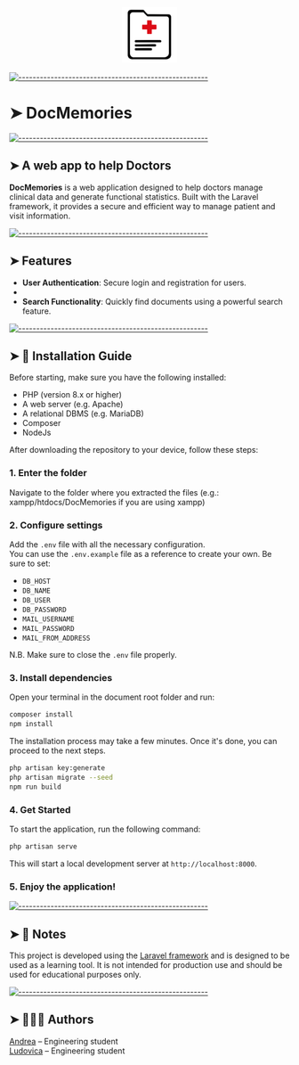 


<p align="center">
<img src="https://github.com/lucucinelli/DocMemories/blob/main/public/favicon.ico" alt="Build Status" width="100" height="100">

[![-----------------------------------------------------](https://raw.githubusercontent.com/andreasbm/readme/master/assets/lines/colored.png)](#docmemories)
# ➤ DocMemories

[![-----------------------------------------------------](https://raw.githubusercontent.com/andreasbm/readme/master/assets/lines/colored.png)](#the-perfect-site-for-every-reader)

## ➤ A web app to help Doctors

**DocMemories** is a web application designed to help doctors manage clinical data and generate functional statistics. Built with the Laravel framework, it provides a secure and efficient way to manage patient and visit information.

[![-----------------------------------------------------](https://raw.githubusercontent.com/andreasbm/readme/master/assets/lines/colored.png)](#-features)

## ➤ Features

- **User Authentication**: Secure login and registration for users.
- 
- **Search Functionality**: Quickly find documents using a powerful search feature.

[![-----------------------------------------------------](https://raw.githubusercontent.com/andreasbm/readme/master/assets/lines/colored.png)](#-installation-guide)

## ➤ 🚀 Installation Guide

Before starting, make sure you have the following installed:

- PHP (version 8.x or higher)
- A web server (e.g. Apache)
- A relational DBMS (e.g. MariaDB)
- Composer
- NodeJs

After downloading the repository to your device, follow these steps:

### 1. Enter the folder
Navigate to the folder where you extracted the files (e.g.: xampp/htdocs/DocMemories if you are using xampp)

### 2. Configure settings

Add the `.env` file with all the necessary configuration.<br>
You can use the `.env.example` file as a reference to create your own. Be sure to set: 
- `DB_HOST`
- `DB_NAME`
- `DB_USER`
- `DB_PASSWORD`
- `MAIL_USERNAME`
- `MAIL_PASSWORD`
- `MAIL_FROM_ADDRESS`

N.B. Make sure to close the `.env` file properly.

### 3. Install dependencies

Open your terminal in the document root folder and run:

```bash
composer install
npm install
```

The installation process may take a few minutes. Once it's done, you can proceed to the next steps.

```bash
php artisan key:generate
php artisan migrate --seed
npm run build
```
### 4. Get Started

To start the application, run the following command:

```bash
php artisan serve
```

This will start a local development server at `http://localhost:8000`.

### 5. Enjoy the application!

[![-----------------------------------------------------](https://raw.githubusercontent.com/andreasbm/readme/master/assets/lines/colored.png)](#-notes)

## ➤ 📝 Notes

This project is developed using the <a href="https://laravel.com/">Laravel framework</a> and is designed to be used as a learning tool. It is not intended for production use and should be used for educational purposes only.



[![-----------------------------------------------------](https://raw.githubusercontent.com/andreasbm/readme/master/assets/lines/colored.png)](#-authors)

## ➤ 👨🏻‍💻 Authors

<a href="https://github.com/AndrewCostant">Andrea</a> – Engineering student <br>
<a href="https://github.com/lucucinelli">Ludovica</a> – Engineering student <br>
